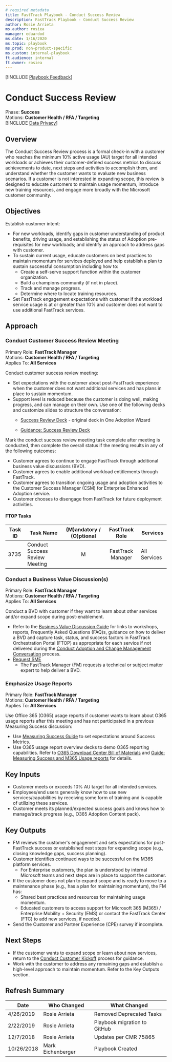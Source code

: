 ```yaml
---  
# required metadata  
title: FastTrack Playbook - Conduct Success Review  
description: FastTrack Playbook - Conduct Success Review  
author: Rosie Arrieta  
ms.author: rosiea  
manager: eduardod  
ms.date: 1/16/2020  
ms.topic: playbook  
ms.prod: non-product-specific  
ms.custom: internal-playbook  
ft.audience: internal  
ft.owner: rosiea  
---  
```

[!INCLUDE [Playbook Feedback](./includes/questions-feedback.md)]  

# Conduct Success Review

Phase: **Success**  
Motions: **Customer Health / RFA / Targeting**  
[!INCLUDE [Data Privacy](./includes/playbook-data-privacy.md)]  

## Overview

The Conduct Success Review process is a formal check-in with a customer
who reaches the minimum 10% active usage (AU) target for all intended
workloads or achieves their customer-defined success metrics to discuss
achievements to date, next steps and activities to accomplish them, and
understand whether the customer wants to evaluate new business
scenarios. If a customer is not interested in expanding scope, this
review is designed to educate customers to maintain usage momentum,
introduce new training resources, and engage more broadly with the
Microsoft customer community.

## Objectives

Establish customer intent:

  - For new workloads, identify gaps in customer understanding of
    product benefits, driving usage, and establishing the status of
    Adoption pre-requisites for new workloads; and identify an approach
    to address gaps with customer.
  - To sustain current usage, educate customers on best practices to
    maintain momentum for services deployed and help establish a plan to
    sustain successful consumption including how to:
      - Create a self-serve support function within the customer
        organization.
      - Build a champions community (if not in place).
      - Track and manage progress.
      - Determine where to locate training resources.
  - Set FastTrack engagement expectations with customer if the workload
    service usage is at or greater than 10% and customer does not want
    to use additional FastTrack services.

## Approach

### Conduct Customer Success Review Meeting

Primary Role: **FastTrack Manager**  
Motions: **Customer Health / RFA / Targeting**  
Applies To: **All Services**

Conduct customer success review meeting:

  - Set expectations with the customer about post-FastTrack experience
    when the customer does not want additional services and has plans in
    place to sustain momentum.
  - Support level is reduced because the customer is doing well, making
    progress, and can manage on their own. Use one of the following
    decks and customize slides to structure the conversation:
      - [Success Review
        Deck](https://microsoft.sharepoint.com/teams/ftccm/FTOP/Forms/AllItems.aspx?RootFolder=/teams/ftccm/FTOP/Localized/OneAdoptionWizard/Success_Review_Deck&FolderCTID=0x012000904F5E794E882F4D94FA3B0142FA461C) - original deck in One Adoption Wizard
    
      - [Guidance: Success Review
        Deck](https://microsoft.sharepoint.com/:w:/r/teams/ftccm/_layouts/15/Doc.aspx?sourcedoc=%7b82587434-3EF3-452F-A0B4-40E2A8A5C98E%7d&file=Success_Review_Guidance.docx&action=default&mobileredirect=true)

Mark the conduct success review meeting task complete after meeting is
conducted, then complete the overall status if the meeting results in
any of the following outcomes:

  - Customer agrees to continue to engage FastTrack through additional
    business value discussions (BVD).
  - Customer agrees to enable additional workload entitlements through
    FastTrack.
  - Customer agrees to transition ongoing usage and adoption activities
    to the Customer Success Manager (CSM) for Enterprise Enhanced
    Adoption service​.
  - Customer chooses to disengage from FastTrack for future deployment
    activities.  

#### FTOP Tasks

| Task ID | Task Name                      | (M)andatory / (O)ptional |  FastTrack Role   | Services     |
| ------- | ------------------------------ | :----------------------: | :---------------: | ------------ |
| 3735    | Conduct Success Review Meeting |            M             | FastTrack Manager | All Services |

### Conduct a Business Value Discussion(s)

Primary Role: **FastTrack Manager**  
Motions: **Customer Health / RFA / Targeting**  
Applies To: **All Services**

Conduct a BVD with customer if they want to learn about other services
and/or expand scope during post-enablement.

  - Refer to the [Business Value Discussion Guide](https://aka.ms/ftbvd)
    for links to workshops, reports, Frequently Asked Questions (FAQ)s,
    guidance on how to deliver a BVD and capture task, status, and
    success factors in FastTrack Orchestration Portal (FTOP) as
    appropriate for each service if not delivered during the
    [Conduct Adoption and Change Management Conversation](./assess-conduct-adoption-and-change-management-conversation.md)
    process.
  - [Request
    SME](https://microsoft.sharepoint.com/teams/ftccm/SitePages/FTC%20Resource%20Request.aspx)
    - The FastTrack Manager (FM) requests a technical or subject matter
    expert to help deliver a BVD.

### Emphasize Usage Reports

Primary Role: **FastTrack Manager**  
Motions: **Customer Health / RFA / Targeting**  
Applies To: **All Services**

Use Office 365 (O365) usage reports if customer wants to learn about
O365 usage reports after this meeting and has not participated in a
previous Measuring Success discussion:

  - Use [Measuring Success
    Guide](https://go.microsoft.com/fwlink/?linkid=843796) to set
    expectations around Success Metrics.
  - Use O365 usage report overview decks to demo O365 reporting
    capabilities. Refer to [O365 Download Center Bill of
    Materials](https://www.microsoft.com/en-us/download/details.aspx?id=54088)
    and [Guide: Measuring Success and M365 Usage
    reports](https://aka.ms/oawlink48) for details.  

## Key Inputs

  - Customer meets or exceeds 10% AU target for all intended services.
  - Employees/end users generally know how to use new
    services/capabilities by receiving some form of training and is
    capable of utilizing these services.
  - Customer meets its planned/expected success goals and knows how to
    manage/track progress (e.g., O365 Adoption Content pack).

## Key Outputs

  - FM reviews the customer's engagement and sets expectations for
    post-FastTrack success or established next steps for expanding scope
    (e.g., closing knowledge gaps, success planning).
  - Customer identifies continued ways to be successful on the M365
    platform services.
      - For Enterprise customers, the plan is understood by internal
        Microsoft teams and next steps are in place to support the
        customer.
  - If the customer does not plan to expand scope and is ready to move
    to a maintenance phase (e.g., has a plan for maintaining momentum),
    the FM has:
      - Shared best practices and resources for maintaining usage
        momentum.
      - Educated customers to access support for Microsoft 365 (M365) /
        Enterprise Mobility + Security (EMS) or contact the FastTrack
        Center (FTC) to add new services, if needed.
  - Send the Customer and Partner Experience (CPE) survey if incomplete.

## Next Steps

  - If the customer wants to expand scope or learn about new services,
    return to the [Conduct Customer
    Kickoff](./initiate-conduct-customer-kickoff.md)
    process for guidance.
  - Work with the customer to address any remaining gaps and establish a
    high-level approach to maintain momentum. Refer to the Key Outputs
    section.

## Refresh Summary

| Date       | Who Changed       | What Changed                 |
| ---------- | ----------------- | ---------------------------- |
| 4/26/2019  | Rosie Arrieta     | Removed Deprecated Tasks     |
| 2/22/2019  | Rosie Arrieta     | Playbook migration to GitHub |
| 12/7/2018  | Rosie Arrieta     | Updates per CMR 75865        |
| 10/26/2018 | Mark Eichenberger | Playbook Created             |
